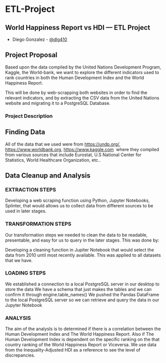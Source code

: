 # ETL-Project

## World Happiness Report vs HDI — ETL Project

* Diego Gonzalez - [@dlg410](https://github.com/dlg410)

## Project Proposal

Based upon the data compiled by the United Nations Development Program, Kaggle, the World-bank, we want to explore the
different indicators used to rank countries in both the Human Development Index and the World Happiness Report.

This will be done by web-scrapping both websites in order to find the relevant indicators, and by extracting the CSV data
from the United Nations website and migrating it to a PostgreSQL Database.

### Project Description


## Finding Data
All of the data that we used were from https://undp.org/, https://www.worldbank.org, https://www.kaggle.com  where they
compiled from various sources that include Eurostat, U.S National Center for Statistics, World Healthcare Organization, etc.. 

## Data Cleanup and Analysis

### EXTRACTION STEPS 
				
Developing a web scraping function using Python, Jupyter Notebooks, Splinter,  that would allows us to collect data from 
different sources to be used in later stages.
			
### TRANSFORMATION STEPS 

Our transformation steps we needed to clean the data to be readable, presentable, and easy for us to query in the later
stages. This was done by:

Developing a cleaning function in Jupiter Notebook that would select the data from 2010 until most recently available. This
was applied to all datasets that we have.

### LOADING STEPS

We established a connection to a local PostgreSQL server in our desktop to store the data
We have a schema that just makes the tables and we can confirm it through engine.table_names()
We pushed the Pandas DataFrame to the local PostgreSQL server so we can retrieve and query the data in our Jupyter Notebook
			

### ANALYSIS 
			
The aim of the analysIs is to determined if there is a correlation between the Human Development Index and The World
Happiness Report.
Also if The Human Development Index is dependent on the specific ranking on the that country ranking of the World Happiness
Report or Viceversa.
We use data from the Inequality-Adjusted HDI as a reference to see the level of discrepancies.